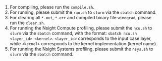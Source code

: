 1. For compiling, please run the `compile.sh`.
2. For running, please submit the `run.sh` to `slurm` via the `sbatch` command.
3. For clearing all `*.out`, `*.err` and compiled binary file `winograd`, please run the `clear.sh`.
4. For running the Nsight Compute profiling, please submit the `ncu.sh` to `slurm` via the `sbatch` command, with the format: `sbatch ncu.sh <layer_id> <kernel>`. `<layer_id>` corresponds to the input case layer, while `<kernel>` corresponds to the kernel implementation (kernel name).
5. For running the Nsight Systems profiling, please submit the `nsys.sh` to `slurm` via the `sbatch` command.
